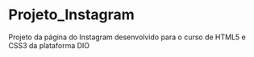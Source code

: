 # Projeto_Instagram
Projeto da página do Instagram desenvolvido para o curso de HTML5 e CSS3 da plataforma DIO
